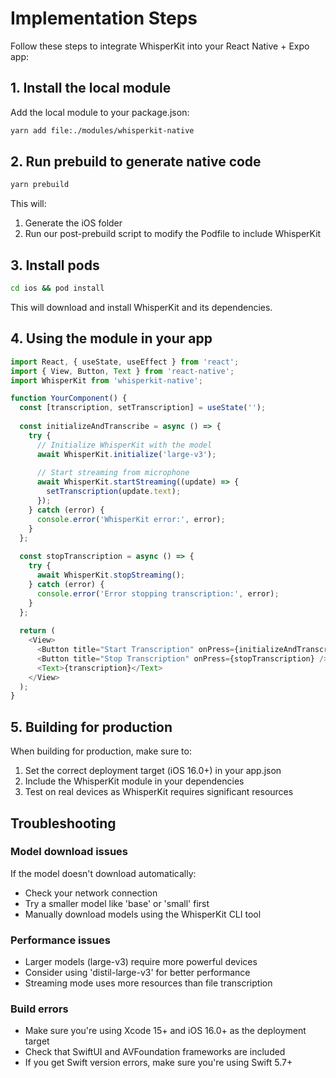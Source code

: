 # Implementation Steps

Follow these steps to integrate WhisperKit into your React Native + Expo app:

## 1. Install the local module

Add the local module to your package.json:

```bash
yarn add file:./modules/whisperkit-native
```

## 2. Run prebuild to generate native code

```bash
yarn prebuild
```

This will:
1. Generate the iOS folder
2. Run our post-prebuild script to modify the Podfile to include WhisperKit

## 3. Install pods

```bash
cd ios && pod install
```

This will download and install WhisperKit and its dependencies.

## 4. Using the module in your app

```javascript
import React, { useState, useEffect } from 'react';
import { View, Button, Text } from 'react-native';
import WhisperKit from 'whisperkit-native';

function YourComponent() {
  const [transcription, setTranscription] = useState('');
  
  const initializeAndTranscribe = async () => {
    try {
      // Initialize WhisperKit with the model
      await WhisperKit.initialize('large-v3');
      
      // Start streaming from microphone
      await WhisperKit.startStreaming((update) => {
        setTranscription(update.text);
      });
    } catch (error) {
      console.error('WhisperKit error:', error);
    }
  };
  
  const stopTranscription = async () => {
    try {
      await WhisperKit.stopStreaming();
    } catch (error) {
      console.error('Error stopping transcription:', error);
    }
  };
  
  return (
    <View>
      <Button title="Start Transcription" onPress={initializeAndTranscribe} />
      <Button title="Stop Transcription" onPress={stopTranscription} />
      <Text>{transcription}</Text>
    </View>
  );
}
```

## 5. Building for production

When building for production, make sure to:

1. Set the correct deployment target (iOS 16.0+) in your app.json
2. Include the WhisperKit module in your dependencies
3. Test on real devices as WhisperKit requires significant resources

## Troubleshooting

### Model download issues

If the model doesn't download automatically:
- Check your network connection
- Try a smaller model like 'base' or 'small' first
- Manually download models using the WhisperKit CLI tool

### Performance issues

- Larger models (large-v3) require more powerful devices
- Consider using 'distil-large-v3' for better performance
- Streaming mode uses more resources than file transcription

### Build errors

- Make sure you're using Xcode 15+ and iOS 16.0+ as the deployment target
- Check that SwiftUI and AVFoundation frameworks are included
- If you get Swift version errors, make sure you're using Swift 5.7+ 